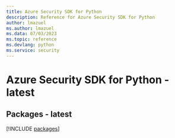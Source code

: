```yaml
---
title: Azure Security SDK for Python
description: Reference for Azure Security SDK for Python
author: lmazuel
ms.author: lmazuel
ms.data: 07/03/2023
ms.topic: reference
ms.devlang: python
ms.service: security
---
```

# Azure Security SDK for Python - latest
## Packages - latest
[!INCLUDE [packages](security-index.md)]